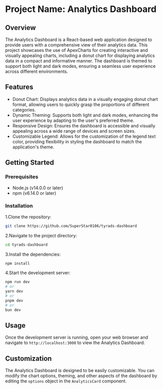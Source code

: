 # Project Name: Analytics Dashboard

## Overview

The Analytics Dashboard is a React-based web application designed to provide users with a comprehensive view of their analytics data. This project showcases the use of ApexCharts for creating interactive and visually appealing charts, including a donut chart for displaying analytics data in a compact and informative manner. The dashboard is themed to support both light and dark modes, ensuring a seamless user experience across different environments.

## Features

* Donut Chart: Displays analytics data in a visually engaging donut chart format, allowing users to quickly grasp the proportions of different categories.
* Dynamic Theming: Supports both light and dark modes, enhancing the user experience by adapting to the user's preferred theme.
* Responsive Design: Ensures the dashboard is accessible and visually appealing across a wide range of devices and screen sizes.
* Customizable Legend: Allows for the customization of the legend text color, providing flexibility in styling the dashboard to match the application's theme.

## Getting Started

### Prerequisites

* Node.js (v14.0.0 or later)
* npm (v6.14.0 or later)

### Installation

1.Clone the repository:

```bash
git clone https://github.com/SuperStar0106/tyrads-dashboard
```

2.Navigate to the project directory:

```bash
cd tyrads-dashboard
```

3.Install the dependencies:

```bash
npm install
```

4.Start the development server:

```bash
npm run dev
# or
yarn dev
# or
pnpm dev
# or
bun dev
```

## Usage

Once the development server is running, open your web browser and navigate to `http://localhost:3000` to view the Analytics Dashboard.

## Customization

The Analytics Dashboard is designed to be easily customizable. You can modify the chart options, theming, and other aspects of the dashboard by editing the `options` object in the `AnalyticsCard` component.
